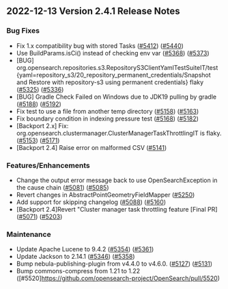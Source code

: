 ## 2022-12-13 Version 2.4.1 Release Notes

### Bug Fixes
* Fix 1.x compatibility bug with stored Tasks ([#5412](https://github.com/opensearch-project/opensearch/pull/5412)) ([#5440](https://github.com/opensearch-project/opensearch/pull/5440))
* Use BuildParams.isCi() instead of checking env var ([#5368](https://github.com/opensearch-project/opensearch/pull/5368)) ([#5373](https://github.com/opensearch-project/opensearch/pull/5373))
* [BUG] org.opensearch.repositories.s3.RepositoryS3ClientYamlTestSuiteIT/test {yaml=repository_s3/20_repository_permanent_credentials/Snapshot and Restore with repository-s3 using permanent credentials} flaky ([#5325](https://github.com/opensearch-project/opensearch/pull/5325)) ([#5336](https://github.com/opensearch-project/opensearch/pull/5336))
* [BUG] Gradle Check Failed on Windows due to JDK19 pulling by gradle ([#5188](https://github.com/opensearch-project/opensearch/pull/5188)) ([#5192](https://github.com/opensearch-project/opensearch/pull/5192))
* Fix test to use a file from another temp directory ([#5158](https://github.com/opensearch-project/opensearch/pull/5158)) ([#5163](https://github.com/opensearch-project/opensearch/pull/5163))
* Fix boundary condition in indexing pressure test ([#5168](https://github.com/opensearch-project/opensearch/pull/5168)) ([#5182](https://github.com/opensearch-project/opensearch/pull/5182))
* [Backport 2.x] Fix: org.opensearch.clustermanager.ClusterManagerTaskThrottlingIT is flaky. ([#5153](https://github.com/opensearch-project/opensearch/pull/5153)) ([#5171](https://github.com/opensearch-project/opensearch/pull/5171))
* [Backport 2.4] Raise error on malformed CSV ([#5141](https://github.com/opensearch-project/opensearch/pull/5141))

### Features/Enhancements
* Change the output error message back to use OpenSearchException in the cause chain ([#5081](https://github.com/opensearch-project/opensearch/pull/5081)) ([#5085](https://github.com/opensearch-project/opensearch/pull/5085))
* Revert changes in AbstractPointGeometryFieldMapper ([#5250](https://github.com/opensearch-project/opensearch/pull/5250))
* Add support for skipping changelog ([#5088](https://github.com/opensearch-project/opensearch/pull/5088)) ([#5160](https://github.com/opensearch-project/opensearch/pull/5160))
* [Backport 2.4]Revert "Cluster manager task throttling feature [Final PR] ([#5071](https://github.com/opensearch-project/opensearch/pull/5071))  ([#5203](https://github.com/opensearch-project/opensearch/pull/5203))

### Maintenance
* Update Apache Lucene to 9.4.2 ([#5354](https://github.com/opensearch-project/opensearch/pull/5354)) ([#5361](https://github.com/opensearch-project/opensearch/pull/5361))
* Update Jackson to 2.14.1 ([#5346](https://github.com/opensearch-project/opensearch/pull/5346)) ([#5358](https://github.com/opensearch-project/opensearch/pull/5358))
* Bump nebula-publishing-plugin from v4.4.0 to v4.6.0. ([#5127](https://github.com/opensearch-project/opensearch/pull/5127)) ([#5131](https://github.com/opensearch-project/opensearch/pull/5131))
* Bump commons-compress from 1.21 to 1.22 ([#5520]https://github.com/opensearch-project/OpenSearch/pull/5520)
